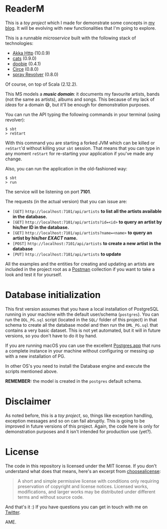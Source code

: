 # ReaderM


This is a _toy project_ which I made for demonstrate some concepts in [my blog](https://alejandrome.github.io). It will be evolving with new functionalities that I'm going to explore.

This is a runnable _microservice_ built with the following stack of technologies:

* [Akka Http](http://doc.akka.io/docs/akka-http/current/scala/http/) (10.0.9)
* [cats](http://typelevel.org/cats/) (0.9.0)
* [doobie](https://github.com/tpolecat/doobie) (0.4.1)
* [Circe](https://github.com/circe/circe) (0.8.0)
* [spray Revolver](https://github.com/spray/sbt-revolver) (0.8.0)

Of course, on top of Scala (2.12.2).

This MS models a **_music domain_**: it documents my favourite artists, bands (not the same as artists), albums and songs. This because of my lack of _ideas_ for a domain :sweat_smile:, but it'll be enough for demonstration purposes.

You can run the API typing the following commands in your terminal (using revolver):

```shell
$ sbt
> reStart
```

With this command you are starting a forked JVM which can be killed or `reStart`'d without killing your `sbt` session. That means that you can type in any moment `reStart` for re-starting your application if you've made any change.

Also, you can run the application in the old-fashioned way:

```shell
$ sbt
> run
```

The service will be listening on port **7101**.

The requests (in the actual version) that you can issue are:

* `[GET]` `http://localhost:7101/api/artists` **to list all the artists available in the database.**
* `[GET]` `http://localhost:7101/api/artists?id=<id>` **to query an artist by his/her ID in the database.**
* `[GET]` `http://localhost:7101/api/artists?name=<name>` **to query an artist by his/her _EXACT_ name.**
* `[POST]` `http://localhost:7101/api/artists` **to create a new artist in the database**
* `[PUT]` `http://localhost:7101/api/artists` **to update**

All the examples and the entities for creating and updating an artists are included in the project root as a [Postman](https://www.getpostman.com/) collection if you want to take a look and test it for yourself.

# Database initialization

This first version assumes that you have a local installation of PostgreSQL running in your machine with the default user/schema (`postgres`). You can run the `DDL_PG.sql` script (located in the `SQL/` folder of this project) in that schema to create all the database model and then run the `DML_PG.sql` that contains a very basic dataset.
This is not yet automated, but it will in future versions, so you don't have to do it by hand.

If you are running macOS you can use the excellent [Postgres.app](https://postgresapp.com/) that runs a complete instance in your machine without configuring or messing up with a new installation of PG.

In other OS's you need to install the Database engine and execute the scripts mentioned above.

**REMEMBER:** the model is created in the `postgres` default schema.

# Disclaimer

As noted before, this is a _toy project_, so, things like exception handling, exception messages and so on can fail abruptly. This is going to be improved in future versions of this project. Again, the code here is only for demonstration purposes and it isn't intended for production use (yet?).

# License

The code in this repository is licensed under the MIT license. If you don't understand what does that means, here's an excerpt from [choosealicense](https://choosealicense.com/licenses/mit/):

> A short and simple permissive license with conditions only requiring preservation of copyright and license notices. Licensed works, modifications, and larger works may be distributed under different terms and without source code.

And that's it :)
If you have questions you can get in touch with me on [Twitter](https://twitter.com/AlejandroM_E).

AME.